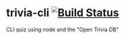 # trivia-cli [![Build Status](https://travis-ci.org/Branimir123/trivia-cli.svg?branch=master)](https://travis-ci.org/Branimir123/trivia-cli)
CLI quiz using node and the "Open Trivia DB"

